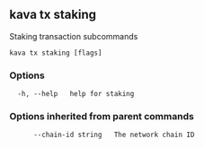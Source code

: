 <!--
title: staking
order: 0
-->
## kava tx staking

Staking transaction subcommands

```
kava tx staking [flags]
```

### Options

```
  -h, --help   help for staking
```

### Options inherited from parent commands

```
      --chain-id string   The network chain ID
```

